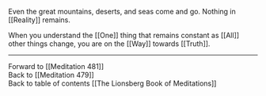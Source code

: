 Even the great mountains, deserts, and seas come and go. Nothing in [[Reality]] remains. 

When you understand the [[One]] thing that remains constant as [[All]] other things change, you are on the [[Way]] towards [[Truth]]. 

___

Forward to [[Meditation 481]]  
Back to [[Meditation 479]]  
Back to table of contents [[The Lionsberg Book of Meditations]]  